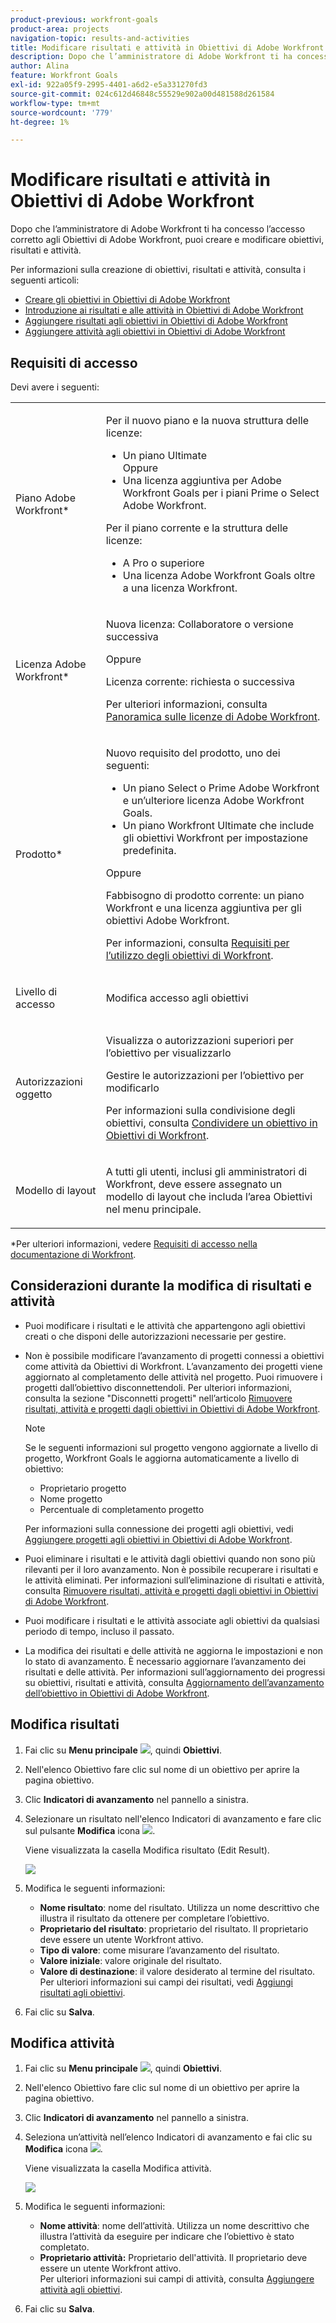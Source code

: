 ```yaml
---
product-previous: workfront-goals
product-area: projects
navigation-topic: results-and-activities
title: Modificare risultati e attività in Obiettivi di Adobe Workfront
description: Dopo che l’amministratore di Adobe Workfront ti ha concesso l’accesso corretto agli Obiettivi di Adobe Workfront, puoi creare e modificare obiettivi, risultati e attività.
author: Alina
feature: Workfront Goals
exl-id: 922a05f9-2995-4401-a6d2-e5a331270fd3
source-git-commit: 024c612d46848c55529e902a00d481588d261584
workflow-type: tm+mt
source-wordcount: '779'
ht-degree: 1%

---
```


# Modificare risultati e attività in Obiettivi di Adobe Workfront

Dopo che l’amministratore di Adobe Workfront ti ha concesso l’accesso corretto agli Obiettivi di Adobe Workfront, puoi creare e modificare obiettivi, risultati e attività.

Per informazioni sulla creazione di obiettivi, risultati e attività, consulta i seguenti articoli:

* [Creare gli obiettivi in Obiettivi di Adobe Workfront](../../workfront-goals/goal-management/create-goals.md)
* [Introduzione ai risultati e alle attività in Obiettivi di Adobe Workfront](../../workfront-goals/results-and-activities/get-started-with-results-and-activities.md)
* [Aggiungere risultati agli obiettivi in Obiettivi di Adobe Workfront](../../workfront-goals/results-and-activities/add-results-to-goals.md)
* [Aggiungere attività agli obiettivi in Obiettivi di Adobe Workfront](../../workfront-goals/results-and-activities/add-activities-to-goals.md)

## Requisiti di accesso

Devi avere i seguenti:

<table style="table-layout:auto">
<col>
</col>
<col>
</col>
<tbody>
 <tr> 
   <td role="rowheader">Piano Adobe Workfront*</td> 
   <td> 
   <p>Per il nuovo piano e la nuova struttura delle licenze:
  <ul><li>Un piano Ultimate </li>
  Oppure
  <li>Una licenza aggiuntiva per Adobe Workfront Goals per i piani Prime o Select Adobe Workfront. </li></ul> </p>
<p>Per il piano corrente e la struttura delle licenze: 
<ul><li> A Pro o superiore </li>
  <li>Una licenza Adobe Workfront Goals oltre a una licenza Workfront.</li></ul></p>
   </td> 
  </tr>
 <tr>
 <td role="rowheader">Licenza Adobe Workfront*</td>
 <td>
 <p>Nuova licenza: Collaboratore o versione successiva</p>
 Oppure
 <p>Licenza corrente: richiesta o successiva</p> <p>Per ulteriori informazioni, consulta <a href="../../administration-and-setup/add-users/access-levels-and-object-permissions/wf-licenses.md" class="MCXref xref">Panoramica sulle licenze di Adobe Workfront</a>.</p> </td>
 </tr>
 <tr>
 <td role="rowheader">Prodotto*</td>
 <td>
 <p> Nuovo requisito del prodotto, uno dei seguenti: </p>
<ul>
<li>Un piano Select o Prime Adobe Workfront e un’ulteriore licenza Adobe Workfront Goals.</li>
<li>Un piano Workfront Ultimate che include gli obiettivi Workfront per impostazione predefinita. </li></ul>
 <p>Oppure</p>
 <p>Fabbisogno di prodotto corrente: un piano Workfront e una licenza aggiuntiva per gli obiettivi Adobe Workfront. </p> <p>Per informazioni, consulta <a href="../../workfront-goals/goal-management/access-needed-for-wf-goals.md" class="MCXref xref">Requisiti per l’utilizzo degli obiettivi di Workfront</a>. </p> </td>
 </tr>
 <tr>
 <td role="rowheader"><p>Livello di accesso</p></td>
 <td> <p>Modifica accesso agli obiettivi</p> </td>
 </tr>
 <tr data-mc-conditions="">
 <td role="rowheader">Autorizzazioni oggetto</td>
 <td>
  <div>
  <p>Visualizza o autorizzazioni superiori per l’obiettivo per visualizzarlo</p>
  <p>Gestire le autorizzazioni per l’obiettivo per modificarlo</p>
  <p>Per informazioni sulla condivisione degli obiettivi, consulta <a href="../../workfront-goals/workfront-goals-settings/share-a-goal.md" class="MCXref xref">Condividere un obiettivo in Obiettivi di Workfront</a>. </p>
  </div> </td>
 </tr>
 <tr>
   <td role="rowheader"><p>Modello di layout</p></td>
   <td> <p>A tutti gli utenti, inclusi gli amministratori di Workfront, deve essere assegnato un modello di layout che includa l’area Obiettivi nel menu principale. </p>  
</td>
  </tr>
</tbody>
</table>

*Per ulteriori informazioni, vedere [Requisiti di accesso nella documentazione di Workfront](/help/quicksilver/administration-and-setup/add-users/access-levels-and-object-permissions/access-level-requirements-in-documentation.md).

## Considerazioni durante la modifica di risultati e attività

<!--
According to Vazgen, access levels will add more considerations.)
-->

* Puoi modificare i risultati e le attività che appartengono agli obiettivi creati o che disponi delle autorizzazioni necessarie per gestire.
* Non è possibile modificare l’avanzamento di progetti connessi a obiettivi come attività da Obiettivi di Workfront. L’avanzamento dei progetti viene aggiornato al completamento delle attività nel progetto. Puoi rimuovere i progetti dall’obiettivo disconnettendoli. Per ulteriori informazioni, consulta la sezione &quot;Disconnetti progetti&quot; nell’articolo [Rimuovere risultati, attività e progetti dagli obiettivi in Obiettivi di Adobe Workfront](../../workfront-goals/results-and-activities/remove-results-activities-from-goals.md).

  >[!NOTE]
  >
  >Se le seguenti informazioni sul progetto vengono aggiornate a livello di progetto, Workfront Goals le aggiorna automaticamente a livello di obiettivo:
  >
  >   
  >   
  >   * Proprietario progetto
  >   * Nome progetto
  >   * Percentuale di completamento progetto
  >   
  >   
  >Per informazioni sulla connessione dei progetti agli obiettivi, vedi [Aggiungere progetti agli obiettivi in Obiettivi di Adobe Workfront](../../workfront-goals/results-and-activities/connect-projects-to-goals-overview.md).

* Puoi eliminare i risultati e le attività dagli obiettivi quando non sono più rilevanti per il loro avanzamento. Non è possibile recuperare i risultati e le attività eliminati. Per informazioni sull’eliminazione di risultati e attività, consulta [Rimuovere risultati, attività e progetti dagli obiettivi in Obiettivi di Adobe Workfront](../../workfront-goals/results-and-activities/remove-results-activities-from-goals.md).
* Puoi modificare i risultati e le attività associate agli obiettivi da qualsiasi periodo di tempo, incluso il passato.
* La modifica dei risultati e delle attività ne aggiorna le impostazioni e non lo stato di avanzamento. È necessario aggiornare l’avanzamento dei risultati e delle attività. Per informazioni sull’aggiornamento dei progressi su obiettivi, risultati e attività, consulta [Aggiornamento dell’avanzamento dell’obiettivo in Obiettivi di Adobe Workfront](../../workfront-goals/goal-review-and-workfront-goals-sections/check-in-goals.md).

## Modifica risultati

<!--
Editing results differs depending on which environment you use.

### Edit results in the Production environment

1. Go to the goal for which you want to edit a result and click the goal name to open the **Goal Details** panel.
1. Click **Results**.
1. Click the **gear icon** ![](assets/settings-gear-icon.png) to the right of the result you want to edit.

   ![](assets/results-gear-icon-options-350x85.png)

1. Click **Edit** to edit the following information:

   | Field |Description|
   |---|---|
   | Name |The name of the result. |
   | Owner |The owner of result.  |
   | Value |How you measure the progress of the result. |
   | Initial |The original value of the result. |
   | Target |The desired value when the result is completed. |

1. Click **Save**.
-->


1. Fai clic su **Menu principale** ![](assets/main-menu-icon.png), quindi **Obiettivi**.
1. Nell&#39;elenco Obiettivo fare clic sul nome di un obiettivo per aprire la pagina obiettivo.
1. Clic **Indicatori di avanzamento** nel pannello a sinistra.
1. Selezionare un risultato nell&#39;elenco Indicatori di avanzamento e fare clic sul pulsante **Modifica** icona ![](assets/edit-icon.png).

   Viene visualizzata la casella Modifica risultato (Edit Result).

   ![](assets/edit-result-box-unshimmed.png)

1. Modifica le seguenti informazioni:
   * **Nome risultato**: nome del risultato. Utilizza un nome descrittivo che illustra il risultato da ottenere per completare l’obiettivo.
   * **Proprietario del risultato**: proprietario del risultato. Il proprietario deve essere un utente Workfront attivo.
   * **Tipo di valore**: come misurare l’avanzamento del risultato.
   * **Valore iniziale**: valore originale del risultato.
   * **Valore di destinazione**: il valore desiderato al termine del risultato.
Per ulteriori informazioni sui campi dei risultati, vedi [Aggiungi risultati agli obiettivi](../results-and-activities/add-results-to-goals.md).
1. Fai clic su **Salva**.

## Modifica attività

<!--
Editing activities differs depending on which environment you use.

### Edit activities in the Production environment

>[!TIP]
>
>You cannot edit the Activity Type after you saved an activity on a goal.

1. Go to the goal for which you want to edit an activity and click the goal name to open the **Goal Details** panel.
1. Click **Activities**.
1. Click the **gear icon** ![](assets/settings-gear-icon.png) to the right of the activity you want to edit .

   ![](assets/activities-gear-icon-options-350x84.png)

1. Click **Edit** to edit the following information:

   | Field |Description |
   |---|---|
   | Name |The name of the activity. |
   | Owner |The owner of activity.  |

1. Click **Save**.
-->

1. Fai clic su **Menu principale** ![](assets/main-menu-icon.png), quindi **Obiettivi**.
1. Nell&#39;elenco Obiettivo fare clic sul nome di un obiettivo per aprire la pagina obiettivo.
1. Clic **Indicatori di avanzamento** nel pannello a sinistra.
1. Seleziona un’attività nell’elenco Indicatori di avanzamento e fai clic su **Modifica** icona ![](assets/edit-icon.png).

   Viene visualizzata la casella Modifica attività.

   ![](assets/edit-activity-box-unshimmed.png)

1. Modifica le seguenti informazioni:
   * **Nome attività**: nome dell’attività. Utilizza un nome descrittivo che illustra l’attività da eseguire per indicare che l’obiettivo è stato completato.
   * **Proprietario attività:** Proprietario dell&#39;attività. Il proprietario deve essere un utente Workfront attivo.\
     Per ulteriori informazioni sui campi di attività, consulta [Aggiungere attività agli obiettivi](../results-and-activities/add-activities-to-goals.md).
1. Fai clic su **Salva**.



